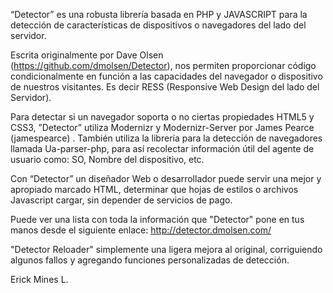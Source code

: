 “Detector” es una robusta  librería basada en PHP y JAVASCRIPT para la detección de características de dispositivos o navegadores del lado del servidor.

Escrita originalmente por Dave Olsen (https://github.com/dmolsen/Detector), nos permiten proporcionar código condicionalmente en función a las capacidades del navegador o dispositivo  de nuestros visitantes.  Es decir RESS (Responsive Web Design del lado del Servidor).

Para detectar  si un  navegador soporta o no ciertas  propiedades HTML5 y CSS3, ”Detector” utiliza Modernizr  y Modernizr-Server por James Pearce (jamespearce) . También utiliza  la librería para la detección de navegadores llamada   Ua-parser-php, para así recolectar información útil del  agente de usuario como: SO, Nombre del dispositivo, etc.

Con “Detector” un diseñador Web o desarrollador  puede servir una mejor y apropiado marcado HTML, determinar que hojas de estilos o archivos Javascript cargar, sin depender de servicios de pago. 

Puede ver una lista con toda la información que "Detector" pone en tus manos desde el siguiente enlace:
http://detector.dmolsen.com/

"Detector Reloader"  simplemente una ligera  mejora al original, corriguiendo algunos fallos y agregando funciones personalizadas de detección.

Erick Mines L.
